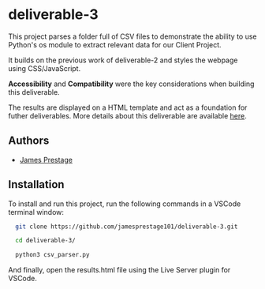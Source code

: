 # deliverable-3

This project parses a folder full of CSV files to demonstrate the ability to use Python's os module to extract relevant data for our Client Project.

It builds on the previous work of deliverable-2 and styles the webpage using CSS/JavaScript. 

**Accessibility** and **Compatibility** were the key considerations when building this deliverable.
  
The results are displayed on a HTML template and act as a foundation for futher deliverables. More details about this deliverable are available [here](https://docs.google.com/document/d/1W9S06dYWMqytT44sLFH89e6mjbOBqwD5yeTDOgRdZAE/edit?usp=sharing). 

## Authors

- [James Prestage](https://www.github.com/jamesprestage101)

## Installation

To install and run this project, run the following commands in a VSCode terminal window:

```bash
  git clone https://github.com/jamesprestage101/deliverable-3.git

```
```bash
  cd deliverable-3/
```
```bash
  python3 csv_parser.py
```
And finally, open the results.html file using the Live Server plugin for VSCode.